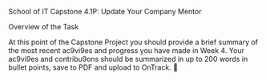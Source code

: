 School of IT Capstone 4.1P: Update Your Company Mentor

Overview of the Task

At this point of the Capstone Project you should provide a brief summary
of the most recent ac9vi9es and progress you have made in Week 4. Your
ac9vi9es and contribu9ons should be summarized in up to 200 words in
bullet points, save to PDF and upload to OnTrack. 
